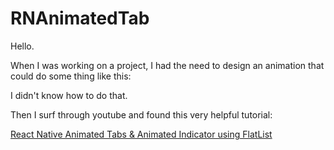 # RNAnimatedTab

Hello.

When I was working on a project, I had the need to design an animation that could do some thing like this:




I didn't know how to do that.

Then I surf through youtube and found this very helpful tutorial:

[React Native Animated Tabs & Animated Indicator using FlatList](https://www.youtube.com/watch?v=ZiSN9uik6OY&t=0s)


